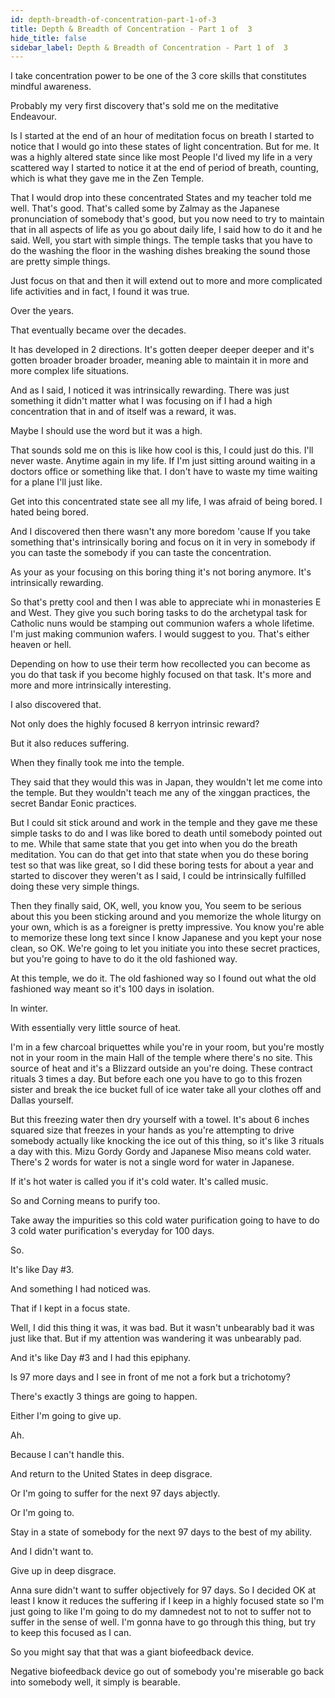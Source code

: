 ```yaml
---
id: depth-breadth-of-concentration-part-1-of-3
title: Depth & Breadth of Concentration - Part 1 of  3
hide_title: false
sidebar_label: Depth & Breadth of Concentration - Part 1 of  3
---
```

I take concentration power to be one of the 3 core skills that constitutes mindful awareness.

Probably my very first discovery that's sold me on the meditative Endeavour.

Is I started at the end of an hour of meditation focus on breath I started to notice that I would go into these states of light concentration. But for me. It was a highly altered state since like most People I'd lived my life in a very scattered way I started to notice it at the end of period of breath, counting, which is what they gave me in the Zen Temple.

That I would drop into these concentrated States and my teacher told me well. That's good. That's called some by Zalmay as the Japanese pronunciation of somebody that's good, but you now need to try to maintain that in all aspects of life as you go about daily life, I said how to do it and he said. Well, you start with simple things. The temple tasks that you have to do the washing the floor in the washing dishes breaking the sound those are pretty simple things.

Just focus on that and then it will extend out to more and more complicated life activities and in fact, I found it was true.

Over the years.

That eventually became over the decades.

It has developed in 2 directions. It's gotten deeper deeper deeper and it's gotten broader broader broader, meaning able to maintain it in more and more complex life situations.

And as I said, I noticed it was intrinsically rewarding. There was just something it didn't matter what I was focusing on if I had a high concentration that in and of itself was a reward, it was.

Maybe I should use the word but it was a high.

That sounds sold me on this is like how cool is this, I could just do this. I'll never waste. Anytime again in my life. If I'm just sitting around waiting in a doctors office or something like that. I don't have to waste my time waiting for a plane I'll just like.

Get into this concentrated state see all my life, I was afraid of being bored. I hated being bored.

And I discovered then there wasn't any more boredom 'cause If you take something that's intrinsically boring and focus on it in very in somebody if you can taste the somebody if you can taste the concentration.

As your as your focusing on this boring thing it's not boring anymore. It's intrinsically rewarding.

So that's pretty cool and then I was able to appreciate whi in monasteries E and West. They give you such boring tasks to do the archetypal task for Catholic nuns would be stamping out communion wafers a whole lifetime. I'm just making communion wafers. I would suggest to you. That's either heaven or hell.

Depending on how to use their term how recollected you can become as you do that task if you become highly focused on that task. It's more and more and more intrinsically interesting.

I also discovered that.

Not only does the highly focused 8 kerryon intrinsic reward?

But it also reduces suffering.

When they finally took me into the temple.

They said that they would this was in Japan, they wouldn't let me come into the temple. But they wouldn't teach me any of the xinggan practices, the secret Bandar Eonic practices.

But I could sit stick around and work in the temple and they gave me these simple tasks to do and I was like bored to death until somebody pointed out to me. While that same state that you get into when you do the breath meditation. You can do that get into that state when you do these boring test so that was like great, so I did these boring tests for about a year and started to discover they weren't as I said, I could be intrinsically fulfilled doing these very simple things.

Then they finally said, OK, well, you know you, You seem to be serious about this you been sticking around and you memorize the whole liturgy on your own, which is as a foreigner is pretty impressive. You know you're able to memorize these long text since I know Japanese and you kept your nose clean, so OK. We're going to let you initiate you into these secret practices, but you're going to have to do it the old fashioned way.

At this temple, we do it. The old fashioned way so I found out what the old fashioned way meant so it's 100 days in isolation.

In winter.

With essentially very little source of heat.

I'm in a few charcoal briquettes while you're in your room, but you're mostly not in your room in the main Hall of the temple where there's no site. This source of heat and it's a Blizzard outside an you're doing. These contract rituals 3 times a day. But before each one you have to go to this frozen sister and break the ice bucket full of ice water take all your clothes off and Dallas yourself.

But this freezing water then dry yourself with a towel. It's about 6 inches squared size that freezes in your hands as you're attempting to drive somebody actually like knocking the ice out of this thing, so it's like 3 rituals a day with this. Mizu Gordy Gordy and Japanese Miso means cold water. There's 2 words for water is not a single word for water in Japanese.

If it's hot water is called you if it's cold water. It's called music.

So and Corning means to purify too.

Take away the impurities so this cold water purification going to have to do 3 cold water purification's everyday for 100 days.

So.

It's like Day #3.

And something I had noticed was.

That if I kept in a focus state.

Well, I did this thing it was, it was bad. But it wasn't unbearably bad it was just like that. But if my attention was wandering it was unbearably pad.

And it's like Day #3 and I had this epiphany.

Is 97 more days and I see in front of me not a fork but a trichotomy?

There's exactly 3 things are going to happen.

Either I'm going to give up.

Ah.

Because I can't handle this.

And return to the United States in deep disgrace.

Or I'm going to suffer for the next 97 days abjectly.

Or I'm going to.

Stay in a state of somebody for the next 97 days to the best of my ability.

And I didn't want to.

Give up in deep disgrace.

Anna sure didn't want to suffer objectively for 97 days. So I decided OK at least I know it reduces the suffering if I keep in a highly focused state so I'm just going to like I'm going to do my damnedest not to not to suffer not to suffer in the sense of well. I'm gonna have to go through this thing, but try to keep this focused as I can.

So you might say that that was a giant biofeedback device.

Negative biofeedback device go out of somebody you're miserable go back into somebody well, it simply is bearable.

